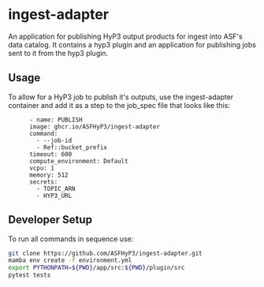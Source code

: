# ingest-adapter

An application for publishing HyP3 output products for ingest into ASF's data catalog. 
It contains a hyp3 plugin and an application for publishing jobs sent to it from the hyp3 plugin.

## Usage

To allow for a HyP3 job to publish it's outputs, use the ingest-adapter container and add it as a step to the job_spec file
that looks like this:

```
      - name: PUBLISH
      image: ghcr.io/ASFHyP3/ingest-adapter
      command:
        - --job-id
        - Ref::bucket_prefix
      timeout: 600
      compute_environment: Default
      vcpu: 1
      memory: 512
      secrets:
        - TOPIC_ARN
        - HYP3_URL
```

## Developer Setup

To run all commands in sequence use:
```bash
git clone https://github.com/ASFHyP3/ingest-adapter.git
mamba env create -f environment.yml
export PYTHONPATH=${PWD}/app/src:${PWD}/plugin/src
pytest tests
```
